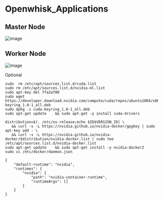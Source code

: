 # Openwhisk_Applications

## Master Node 
![image](https://user-images.githubusercontent.com/37688219/199644377-8db25125-d5fc-4c49-8a61-972c728ad67a.png)

## Worker Node 
![image](https://user-images.githubusercontent.com/37688219/199644487-d718ddea-15e4-48e0-8824-2cac4a80d667.png)


 Optional
```
sudo  rm /etc/apt/sources.list.d/cuda.list
sudo rm /etc/apt/sources.list.d/nvidia-ml.list
sudo apt-key del 7fa2af80
sudo wget https://developer.download.nvidia.com/compute/cuda/repos/ubuntu1804/x86_64/cuda-keyring_1.0-1_all.deb
sudo dpkg -i cuda-keyring_1.0-1_all.deb
sudo apt-get update    && sudo apt-get -y install cuda-drivers
```

```
distribution=$(. /etc/os-release;echo $ID$VERSION_ID) \
   && curl -s -L https://nvidia.github.io/nvidia-docker/gpgkey | sudo apt-key add - \
   && curl -s -L https://nvidia.github.io/nvidia-docker/$distribution/nvidia-docker.list | sudo tee /etc/apt/sources.list.d/nvidia-docker.list
sudo apt-get update    && sudo apt-get install -y nvidia-docker2
sudo vi /etc/docker/daemon.json

{
    "default-runtime": "nvidia",
    "runtimes": {
        "nvidia": {
            "path": "nvidia-container-runtime",
            "runtimeArgs": []
        }
    }
}


```
